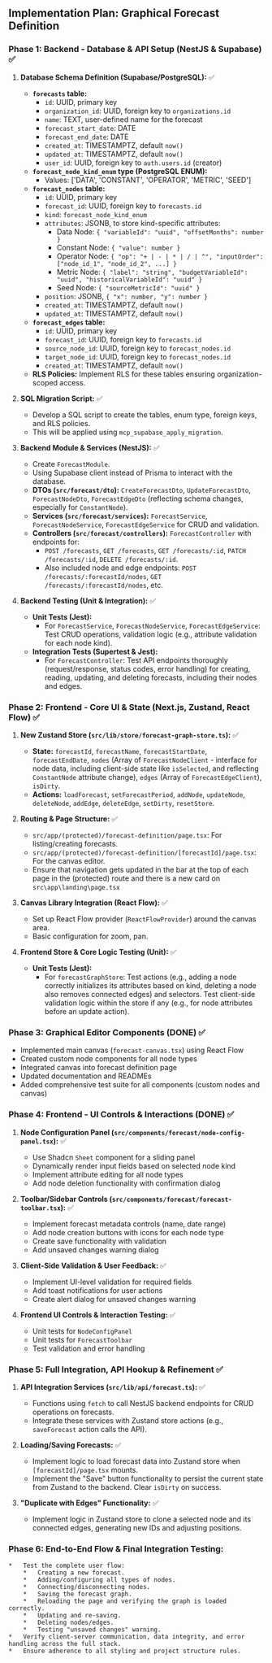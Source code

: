 ## Implementation Plan: Graphical Forecast Definition

### Phase 1: Backend - Database & API Setup (NestJS & Supabase) ✅

1.  **Database Schema Definition (Supabase/PostgreSQL):** ✅
    *   **`forecasts` table:**
        *   `id`: UUID, primary key
        *   `organization_id`: UUID, foreign key to `organizations.id`
        *   `name`: TEXT, user-defined name for the forecast
        *   `forecast_start_date`: DATE
        *   `forecast_end_date`: DATE
        *   `created_at`: TIMESTAMPTZ, default `now()`
        *   `updated_at`: TIMESTAMPTZ, default `now()`
        *   `user_id`: UUID, foreign key to `auth.users.id` (creator)
    *   **`forecast_node_kind_enum` type (PostgreSQL ENUM):**
        *   Values: ['DATA', 'CONSTANT', 'OPERATOR', 'METRIC', 'SEED']
    *   **`forecast_nodes` table:**
        *   `id`: UUID, primary key
        *   `forecast_id`: UUID, foreign key to `forecasts.id`
        *   `kind`: `forecast_node_kind_enum`
        *   `attributes`: JSONB, to store kind-specific attributes:
            *   Data Node: `{ "variableId": "uuid", "offsetMonths": number }`
            *   Constant Node: `{ "value": number }` 
            *   Operator Node: `{ "op": "+ | - | * | / | ^", "inputOrder": ["node_id_1", "node_id_2", ...] }`
            *   Metric Node: `{ "label": "string", "budgetVariableId": "uuid", "historicalVariableId": "uuid" }`
            *   Seed Node: `{ "sourceMetricId": "uuid" }`
        *   `position`: JSONB, `{ "x": number, "y": number }`
        *   `created_at`: TIMESTAMPTZ, default `now()`
        *   `updated_at`: TIMESTAMPTZ, default `now()`
    *   **`forecast_edges` table:**
        *   `id`: UUID, primary key
        *   `forecast_id`: UUID, foreign key to `forecasts.id`
        *   `source_node_id`: UUID, foreign key to `forecast_nodes.id`
        *   `target_node_id`: UUID, foreign key to `forecast_nodes.id`
        *   `created_at`: TIMESTAMPTZ, default `now()`
    *   **RLS Policies:** Implement RLS for these tables ensuring organization-scoped access.

2.  **SQL Migration Script:** ✅
    *   Develop a SQL script to create the tables, enum type, foreign keys, and RLS policies.
    *   This will be applied using `mcp_supabase_apply_migration`.

3.  **Backend Module & Services (NestJS):** ✅
    *   Create `ForecastModule`.
    *   Using Supabase client instead of Prisma to interact with the database.
    *   **DTOs (`src/forecast/dto`):** `CreateForecastDto`, `UpdateForecastDto`, `ForecastNodeDto`, `ForecastEdgeDto` (reflecting schema changes, especially for `ConstantNode`).
    *   **Services (`src/forecast/services`):** `ForecastService`, `ForecastNodeService`, `ForecastEdgeService` for CRUD and validation.
    *   **Controllers (`src/forecast/controllers`):** `ForecastController` with endpoints for:
        *   `POST /forecasts`, `GET /forecasts`, `GET /forecasts/:id`, `PATCH /forecasts/:id`, `DELETE /forecasts/:id`.
        *   Also included node and edge endpoints: `POST /forecasts/:forecastId/nodes`, `GET /forecasts/:forecastId/nodes`, etc.

4.  **Backend Testing (Unit & Integration):** ✅
    *   **Unit Tests (Jest):**
        *   For `ForecastService`, `ForecastNodeService`, `ForecastEdgeService`: Test CRUD operations, validation logic (e.g., attribute validation for each node kind).
    *   **Integration Tests (Supertest & Jest):**
        *   For `ForecastController`: Test API endpoints thoroughly (request/response, status codes, error handling) for creating, reading, updating, and deleting forecasts, including their nodes and edges.

### Phase 2: Frontend - Core UI & State (Next.js, Zustand, React Flow) ✅

1.  **New Zustand Store (`src/lib/store/forecast-graph-store.ts`):** ✅
    *   **State:** `forecastId`, `forecastName`, `forecastStartDate`, `forecastEndDate`, `nodes` (Array of `ForecastNodeClient` - interface for node data, including client-side state like `isSelected`, and reflecting `ConstantNode` attribute change), `edges` (Array of `ForecastEdgeClient`), `isDirty`.
    *   **Actions:** `loadForecast`, `setForecastPeriod`, `addNode`, `updateNode`, `deleteNode`, `addEdge`, `deleteEdge`, `setDirty`, `resetStore`.

2.  **Routing & Page Structure:** ✅
    *   `src/app/(protected)/forecast-definition/page.tsx`: For listing/creating forecasts.
    *   `src/app/(protected)/forecast-definition/[forecastId]/page.tsx`: For the canvas editor.
    *   Ensure that navigation gets updated in the bar at the top of each page in the (protected) route and there is a new card on `src\app\landing\page.tsx` 

3.  **Canvas Library Integration (React Flow):** ✅
    *   Set up React Flow provider (`ReactFlowProvider`) around the canvas area.
    *   Basic configuration for zoom, pan.

4.  **Frontend Store & Core Logic Testing (Unit):** ✅
    *   **Unit Tests (Jest):**
        *   For `forecastGraphStore`: Test actions (e.g., adding a node correctly initializes its attributes based on kind, deleting a node also removes connected edges) and selectors. Test client-side validation logic within the store if any (e.g., for node attributes before an update action).

### Phase 3: Graphical Editor Components (DONE) ✅

- Implemented main canvas (`forecast-canvas.tsx`) using React Flow
- Created custom node components for all node types
- Integrated canvas into forecast definition page
- Updated documentation and READMEs
- Added comprehensive test suite for all components (custom nodes and canvas)

### Phase 4: Frontend - UI Controls & Interactions (DONE) ✅

1.  **Node Configuration Panel (`src/components/forecast/node-config-panel.tsx`):** ✅
    *   Use Shadcn `Sheet` component for a sliding panel
    *   Dynamically render input fields based on selected node kind
    *   Implement attribute editing for all node types
    *   Add node deletion functionality with confirmation dialog

2.  **Toolbar/Sidebar Controls (`src/components/forecast/forecast-toolbar.tsx`):** ✅
    *   Implement forecast metadata controls (name, date range)
    *   Add node creation buttons with icons for each node type
    *   Create save functionality with validation
    *   Add unsaved changes warning dialog

3.  **Client-Side Validation & User Feedback:** ✅
    *   Implement UI-level validation for required fields
    *   Add toast notifications for user actions
    *   Create alert dialog for unsaved changes warning

4.  **Frontend UI Controls & Interaction Testing:** ✅
    *   Unit tests for `NodeConfigPanel`
    *   Unit tests for `ForecastToolbar`
    *   Test validation and error handling

### Phase 5: Full Integration, API Hookup & Refinement ✅

1.  **API Integration Services (`src/lib/api/forecast.ts`):** ✅
    *   Functions using `fetch` to call NestJS backend endpoints for CRUD operations on forecasts.
    *   Integrate these services with Zustand store actions (e.g., `saveForecast` action calls the API).

2.  **Loading/Saving Forecasts:** ✅
    *   Implement logic to load forecast data into Zustand store when `[forecastId]/page.tsx` mounts.
    *   Implement the "Save" button functionality to persist the current state from Zustand to the backend. Clear `isDirty` on success.

3.  **"Duplicate with Edges" Functionality:** ✅
    *   Implement logic in Zustand store to clone a selected node and its connected edges, generating new IDs and adjusting positions.

### Phase 6: End-to-End Flow & Final Integration Testing:
    *   Test the complete user flow:
        *   Creating a new forecast.
        *   Adding/configuring all types of nodes.
        *   Connecting/disconnecting nodes.
        *   Saving the forecast graph.
        *   Reloading the page and verifying the graph is loaded correctly.
        *   Updating and re-saving.
        *   Deleting nodes/edges.
        *   Testing "unsaved changes" warning.
    *   Verify client-server communication, data integrity, and error handling across the full stack.
    *   Ensure adherence to all styling and project structure rules. 